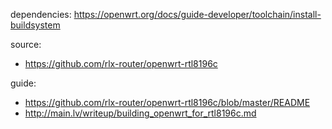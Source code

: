 dependencies: https://openwrt.org/docs/guide-developer/toolchain/install-buildsystem

source:
- https://github.com/rlx-router/openwrt-rtl8196c

guide:
- https://github.com/rlx-router/openwrt-rtl8196c/blob/master/README
- http://main.lv/writeup/building_openwrt_for_rtl8196c.md
